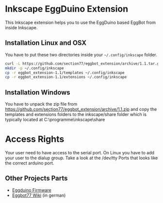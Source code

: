 # Inkscape EggDuino Extension

This Inkscape extension helps you to use the EggDuino based EggBot
from inside Inkscape.

## Installation Linux and OSX
You have to put these two directories inside your ```~/.config/inkscape``` folder.

```bash
curl -L https://github.com/section77/eggbot_extension/archive/1.1.tar.gz | tar -xz
mkdir -p ~/.config/inkscape
cp -r eggbot_extension-1.1/templates ~/.config/inkscape
cp -r eggbot_extension-1.1/extensions ~/.config/inkscape
```

## Installation Windows
You have to unpack the zip file from https://github.com/section77/eggbot_extension/archive/1.1.zip
and copy the templates and extensions folders to the inkscape/share folder which
is typically located at C:\programme\inkscape\share

# Access Rights

Your user need to have access to the serial port. On Linux you have to add
your user to the dialup group. Take a look at the /dev/tty Ports that looks like
the correct arduino port.


## Other Projects Parts

 * [Eggduino Firmware](https://github.com/section77/EggDuino)
 * [Eggbot77 Wiki](https://wiki.section77.de/projekte/eggbot77) (in german)